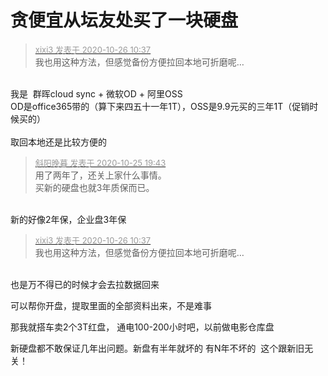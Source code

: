 # 贪便宜从坛友处买了一块硬盘


<div class="quote"><blockquote><font size="2"><a href="https://www.hostloc.com/forum.php?mod=redirect&amp;goto=findpost&amp;pid=9352868&amp;ptid=758313" target="_blank"><font color="#999999">xixi3 发表于 2020-10-26 10:37</font></a></font><br />
我也用这种方法，但感觉备份方便拉回本地可折磨呢…</blockquote></div><br />
我是&nbsp;&nbsp;群晖cloud sync + 微软OD + 阿里OSS<br />
OD是office365带的（算下来四五十一年1T），OSS是9.9元买的三年1T（促销时候买的）<br />
<br />
取回本地还是比较方便的

<div class="quote"><blockquote><font size="2"><a href="https://www.hostloc.com/forum.php?mod=redirect&amp;goto=findpost&amp;pid=9350976&amp;ptid=758313" target="_blank"><font color="#999999">斜阳晚暮 发表于 2020-10-25 19:43</font></a></font><br />
用了两年了，还关上家什么事情。<br />
买新的硬盘也就3年质保而已。</blockquote></div><br />
新的好像2年保，企业盘3年保

<div class="quote"><blockquote><font size="2"><a href="https://www.hostloc.com/forum.php?mod=redirect&amp;goto=findpost&amp;pid=9352868&amp;ptid=758313" target="_blank"><font color="#999999">xixi3 发表于 2020-10-26 10:37</font></a></font><br />
我也用这种方法，但感觉备份方便拉回本地可折磨呢…</blockquote></div><br />
也是万不得已的时候才会去拉数据回来

可以帮你开盘，提取里面的全部资料出来，不是难事

那我就搭车卖2个3T红盘， 通电100-200小时吧，以前做电影仓库盘

新硬盘都不敢保证几年出问题。新盘有半年就坏的 有N年不坏的&nbsp;&nbsp;这个跟新旧无关！
